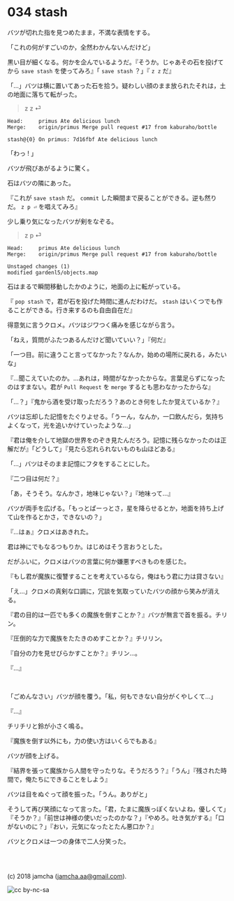 

# 034 stash

バツが切れた指を見つめたまま，不満な表情をする。  

「これの何がすごいのか，全然わかんないんだけど」  

黒い目が細くなる。何かを企んでいるようだ。『そうか。じゃあその石を投げてから `save stash` を使ってみろ』「 `save stash` ？」『 `z z` だ』  

「…」バツは横に置いてあった石を拾う。疑わしい顔のまま放られたそれは，土の地面に落ちて転がった。  

> z z ⏎  

    Head:     primus Ate delicious lunch
    Merge:    origin/primus Merge pull request #17 from kaburaho/bottle
    
    stash@{0} On primus: 7d16fbf Ate delicious lunch

「わっ ! 」  

バツが飛びあがるように驚く。  

石はバツの隣にあった。  

『これが `save stash` だ。 `commit` した瞬間まで戻ることができる。逆も然りだ。 `z p ⏎` を唱えてみろ』  

少し乗り気になったバツが剣をなぞる。  

> z p ⏎  

    Head:     primus Ate delicious lunch
    Merge:    origin/primus Merge pull request #17 from kaburaho/bottle
    
    Unstaged changes (1)
    modified gardenl5/objects.map

石はまるで瞬間移動したかのように，地面の上に転がっている。  

『 `pop stash` で，君が石を投げた時間に進んだわけだ。 `stash` はいくつでも作ることができる。行き来するのも自由自在だ』  

得意気に言うクロメ。バツはジワつく痛みを感じながら言う。  

「ねえ，質問がふたつあるんだけど聞いていい？」『何だ』  

「一つ目。前に違うこと言ってなかった？なんか，始めの場所に戻れる，みたいな」  

『…聞こえていたのか。…あれは，時間がなかったからな。言葉足らずになったのはすまない。君が `Pull Request` を `merge` するとも思わなかったからな』  

「…？」『鬼から酒を受け取っただろう？あのとき何をしたか覚えているか？』  

バツは忘却した記憶をたぐりよせる。「うーん，なんか，一口飲んだら，気持ちよくなって，光を追いかけていったような…」  

『君は俺を介して地獄の世界をのぞき見たんだろう。記憶に残らなかったのは正解だが』「どうして」『見たら忘れられないものも山ほどある』  

「…」バツはそのまま記憶にフタをすることにした。  

『二つ目は何だ？』  

「あ，そうそう。なんかさ，地味じゃない？」『地味って…』  

バツが両手を広げる。「もっとぱーっとさ，星を降らせるとか，地面を持ち上げて山を作るとかさ，できないの？」  

『…はぁ』クロメはあきれた。  

君は神にでもなるつもりか。はじめはそう言おうとした。  

だがふいに，クロメはバツの言葉に何か嫌悪すべきものを感じた。  

『もし君が魔族に復讐することを考えているなら，俺はもう君に力は貸さない』  

「え…」クロメの真剣な口調に，冗談を気取っていたバツの顔から笑みが消える。  

『君の目的は一匹でも多くの魔族を倒すことか？』バツが無言で首を振る。チリン。  

『圧倒的な力で魔族をたたきのめすことか？』チリリン。  

『自分の力を見せびらかすことか？』チリン…。  

『…』  

<br>  

「ごめんなさい」バツが顔を覆う。「私，何もできない自分がくやしくて…」  

『…』  

チリチリと鈴が小さく鳴る。  

『魔族を倒す以外にも，力の使い方はいくらでもある』  

バツが顔を上げる。  

『結界を張って魔族から人間を守ったりな。そうだろう？』「うん」『残された時間で，俺たちにできることをしよう』  

バツは目をぬぐって顔を振った。「うん。ありがと」  

そうして再び笑顔になって言った。「君，たまに魔族っぽくないよね，優しくて」『そうか？』「前世は神様の使いだったのかな？」『やめろ。吐き気がする』「口がないのに？」『おい，元気になったとたん悪口か？』  

バツとクロメは一つの身体で二人分笑った。  

<br>  
<br>  

(c) 2018 jamcha (jamcha.aa@gmail.com).  

![cc by-nc-sa](https://i.creativecommons.org/l/by-nc-sa/4.0/88x31.png)  

